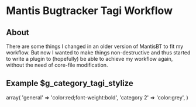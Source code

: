 # Mantis Bugtracker Tagi Workflow

## About

There are some things I changed in an older version of MantisBT to fit my workflow. But now I wanted to make things non-destructive and thus started to write a plugin to (hopefully) be able to achieve my workflow again, without the need of core-file modification.


## Example $g_category_tagi_stylize

array(
    'general' => 'color:red;font-weight:bold',
    'category 2' => 'color:grey',
)
